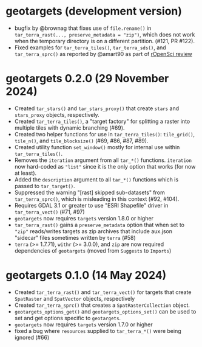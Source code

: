 # geotargets (development version)

* bugfix by @brownag that fixes use of `file.rename()` in `tar_terra_rast(..., preserve_metadata = "zip")`, which does not work when the temporary directory is on a different partition. (#121, PR #122).
* Fixed examples for `tar_terra_tiles()`, `tar_terra_sds()`, and `tar_terra_sprc()` as reported by @amart90 as part of [rOpenSci review](https://github.com/ropensci/software-review/issues/675)

# geotargets 0.2.0 (29 November 2024)

* Created `tar_stars()` and `tar_stars_proxy()` that create `stars` and `stars_proxy` objects, respectively.
* Created `tar_terra_tiles()`, a "target factory" for splitting a raster into multiple tiles with dynamic branching (#69).
* Created two helper functions for use in `tar_terra_tiles()`: `tile_grid()`, `tile_n()`, and `tile_blocksize()` (#69, #86, #87, #89).
* Created utility function `set_window()` mostly for internal use within `tar_terra_tiles()`.
* Removes the `iteration` argument from all `tar_*()` functions.  `iteration` now hard-coded as `"list"` since it is the only option that works (for now at least).
* Added the `description` argument to all `tar_*()` functions which is passed to `tar_target()`.
* Suppressed the warning "[rast] skipped sub-datasets" from `tar_terra_sprc()`, which is misleading in this context (#92, #104).
* Requires GDAL 3.1 or greater to use "ESRI Shapefile" driver in `tar_terra_vect()` (#71, #97)
* `geotargets` now requires `targets` version 1.8.0 or higher
* `tar_terra_rast()` gains a `preserve_metadata` option that when set to `"zip"` reads/writes targets as zip archives that include aux.json "sidecar" files sometimes written by `terra` (#58)
* `terra` (>= 1.7.71), `withr` (>= 3.0.0), and `zip` are now required dependencies of `geotargets` (moved from `Suggests` to `Imports`)

# geotargets 0.1.0 (14 May 2024)

* Created `tar_terra_rast()` and `tar_terra_vect()` for targets that create `SpatRaster` and `SpatVector` objects, respectively
* Created `tar_terra_sprc()` that creates a `SpatRasterCollection` object.
* `geotargets_options_get()` and `geotargets_options_set()` can be used to set and get options specific to `geotargets`.
* `geotargets` now requires `targets` version 1.7.0 or higher
* fixed a bug where `resources` supplied to `tar_terra_*()` were being ignored (#66)
